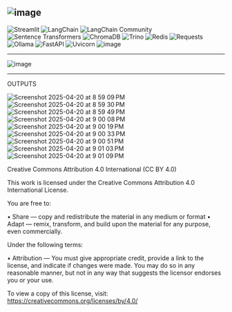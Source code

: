 ![image](https://github.com/user-attachments/assets/096065f2-22ab-408c-a56e-110b75674e5e)
---

![Streamlit](https://img.shields.io/badge/Streamlit-1.0%2B-ff4b4b?logo=streamlit&logoColor=white)
![LangChain](https://img.shields.io/badge/LangChain-0.3%2B-2ca5a5?logo=langchain&logoColor=white)
![LangChain Community](https://img.shields.io/badge/langchain--community-Active-blueviolet)
![Sentence Transformers](https://img.shields.io/badge/sentence--transformers-2.2%2B-005b94?logo=python&logoColor=white)
![ChromaDB](https://img.shields.io/badge/ChromaDB-0.4%2B-8a2be2?logo=python&logoColor=white)
![Trino](https://img.shields.io/badge/Trino-4141%2B-3c78d8?logo=apache&logoColor=white)
![Redis](https://img.shields.io/badge/Redis-7.0%2B-d82c20?logo=redis&logoColor=white)
![Requests](https://img.shields.io/badge/Requests-2.31%2B-3776ab?logo=python&logoColor=white)
![Ollama](https://img.shields.io/badge/Ollama-Local%20LLM%20Server-272727?logo=llama&logoColor=white)
![FastAPI](https://img.shields.io/badge/FastAPI-0.115%2B-0aa984?logo=fastapi&logoColor=white)
![Uvicorn](https://img.shields.io/badge/Uvicorn-ASGI%20Server-1e73be?logo=python&logoColor=white)
![image](https://github.com/user-attachments/assets/b8d3cb6e-a90c-4521-bc9b-4e799662b034)

---
![image](https://github.com/user-attachments/assets/ea47ae04-77f6-4aba-a0b7-ba2a7b37f563)


----

OUTPUTS

![Screenshot 2025-04-20 at 8 59 09 PM](https://github.com/user-attachments/assets/a35e9be8-ff7b-41d7-bb04-0ab1b4fd778b)
![Screenshot 2025-04-20 at 8 59 30 PM](https://github.com/user-attachments/assets/c0e08eb6-9827-4227-ab1b-4f02db608df4)
![Screenshot 2025-04-20 at 8 59 49 PM](https://github.com/user-attachments/assets/7cb14620-a6e3-4819-aa22-f737e69c9f3f)
![Screenshot 2025-04-20 at 9 00 08 PM](https://github.com/user-attachments/assets/70515791-2126-4255-b0b6-96a62d0cccc0)
![Screenshot 2025-04-20 at 9 00 19 PM](https://github.com/user-attachments/assets/2d8bed0e-95e8-474d-ad73-99e36aa82a99)
![Screenshot 2025-04-20 at 9 00 33 PM](https://github.com/user-attachments/assets/fd768b21-8e17-4af0-b042-dcffa0283352)
![Screenshot 2025-04-20 at 9 00 51 PM](https://github.com/user-attachments/assets/a620ab2f-c524-4492-9a9a-37a979aee0da)
![Screenshot 2025-04-20 at 9 01 03 PM](https://github.com/user-attachments/assets/93730d72-92ac-47e0-b077-2e683206e849)
![Screenshot 2025-04-20 at 9 01 09 PM](https://github.com/user-attachments/assets/1c040a38-1e8a-4e3d-8791-29fc483024e3)

Creative Commons Attribution 4.0 International (CC BY 4.0)

This work is licensed under the Creative Commons Attribution 4.0 International License.

You are free to:

  • Share — copy and redistribute the material in any medium or format
  • Adapt — remix, transform, and build upon the material for any purpose, even commercially.

Under the following terms:

  • Attribution — You must give appropriate credit, provide a link to the license, and indicate if changes were made. 
    You may do so in any reasonable manner, but not in any way that suggests the licensor endorses you or your use.

To view a copy of this license, visit:
https://creativecommons.org/licenses/by/4.0/
